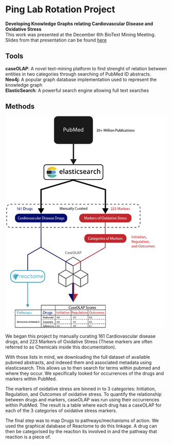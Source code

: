# Ping Lab Rotation Project
__Developing Knowledge Graphs relating Cardiovascular Disease and Oxidative Stress__  
This work was presented at the December 6th BioText Mining Meeting. Slides from that presentation can be found [here](https://docs.google.com/presentation/d/1CTD2HrC2xMbVBLcdXfollsNP2hz-VCiCZNz4MbV3-a4/edit?usp=sharing)

## Tools

__caseOLAP__: A novel text-mining platform to find strenght of relation between entities in two categories through searching of PubMed ID abstracts.  
__Neo4j__: A popular graph database implementation used to represent the knowledge graph  
__ElasticSearch__: A powerful search engine allowing full text searches

## Methods
![Methods Overview](methods.png)

We began this project by manually curating 161 Cardiovascular disease drugs, and 223 Markers of Oxidative Stress (These markers are often referred to as Chemicals inside this documentation). 

With those lists in mind, we downloading the full dataset of available pubmed abstracts, and indexed them and associated metadata using elasticsearch. This allows us to then search for terms within pubmed and where they occur. We specifically looked
for occurrences of the drugs and markers within PubMed. 

The markers of oxidative stress are binned in to 3 categories: Initiation, Regulation, and Outcomes of oxidative stress. 
To quantify the relationship between drugs and markers, caseOLAP was run using their occurrences within PubMed. The result is a table where each drug has a caseOLAP for each of the 3 categories of oxidative stress markers. 

The final step was to map Drugs to pathways/mechanisms of action. We used the graphical database of Reactome to do this linkage. A drug can then be categorised by the reaction its involved in and the pathway that reaction is a piece of.



